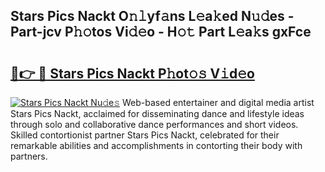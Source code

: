 ## Stars Pics Nackt O𝚗𝚕yf𝚊ns L𝚎a𝚔ed N𝚞𝚍es - Part-jcv P𝚑𝚘tos Vi𝚍𝚎o - H𝚘𝚝 Part L𝚎a𝚔s gxFce

# <h2><a href="http://kf53bgu.oniu.top/?m=Stars+Pics+Nackt">🔗👉 🔴 Stars Pics Nackt P𝚑ot𝚘𝚜 V𝚒d𝚎o</a></h2>

[![Stars Pics Nackt Nu𝚍e𝚜](https://i.imgur.com/0qMVB7G.gif)](http://kf53bgu.oniu.top/?m=Stars+Pics+Nackt)
Web-based entertainer and digital media artist Stars Pics Nackt, acclaimed for disseminating dance and lifestyle ideas through solo and collaborative dance performances and short videos. Skilled contortionist partner Stars Pics Nackt, celebrated for their remarkable abilities and accomplishments in contorting their body with partners.  
